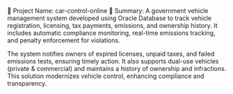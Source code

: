 
📌 Project Name: car-control-online
📝 Summary:
A government vehicle management system developed using Oracle Database to track vehicle registration, licensing, tax payments, emissions, and ownership history. It includes automatic compliance monitoring, real-time emissions tracking, and penalty enforcement for violations.

The system notifies owners of expired licenses, unpaid taxes, and failed emissions tests, ensuring timely action. It also supports dual-use vehicles (private & commercial) and maintains a history of ownership and infractions. This solution modernizes vehicle control, enhancing compliance and transparency. 
